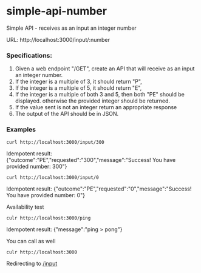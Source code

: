 # simple-api-number
Simple API - receives as an input an integer number

URL: http://localhost:3000/input/:number

### Specifications:
1. Given a web endpoint "/GET", create an API that will receive as an input an integer number.
2. If the integer is a multiple of 3, it should return "P",
3. If the integer is a multiple of 5, it should return "E",
4. If the integer is a multiple of both 3 and 5, then both "PE" should be displayed.
otherwise the provided integer should be returned.
5. If the value sent is not an integer return an appropriate response
6. The output of the API should be in JSON.

### Examples
```curl
curl http://localhost:3000/input/300
```
Idempotent result: {"outcome":"PE","requested":"300","message":"Success! You have provided number: 300"}

```curl
curl http://localhost:3000/input/0
```
Idempotent result: {"outcome":"PE","requested":"0","message":"Success! You have provided number: 0"}


Availability test
```curl
culr http://localhost:3000/ping
```
Idempotent result: {"message":"ping > pong"}

You can call as well
```curl
culr http://localhost:3000
```
Redirecting to <a href="/input">/input</a>
